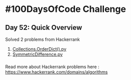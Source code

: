 # #100DaysOfCode Challenge
## Day 52: Quick Overview
Solved 2 problems from Hackerrank  
1. [Collections.OrderDict().py](https://github.com/divyatejakotteti/100DaysOfCode/blob/master/Day%2052/Collections.OrderDict().py)
3. [SymmetricDifference.py](https://github.com/divyatejakotteti/100DaysOfCode/blob/master/Day%2052/SymmetricDifference.py)
### 
Read more about Hackerrank problems here : https://www.hackerrank.com/domains/algorithms